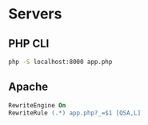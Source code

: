 # Servers

## PHP CLI

```bash
php -S localhost:8000 app.php
```

## Apache

```apache
RewriteEngine On
RewriteRule (.*) app.php?_=$1 [QSA,L]
```